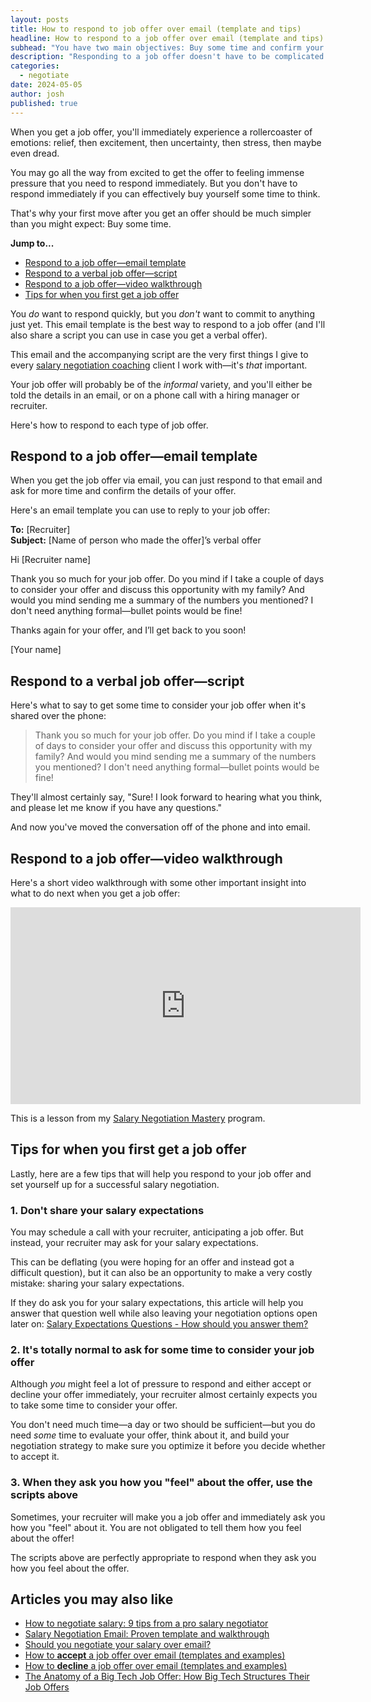 ```yaml
---
layout: posts
title: How to respond to job offer over email (template and tips)
headline: How to respond to a job offer over email (template and tips)
subhead: "You have two main objectives: Buy some time and confirm your offer details"
description: "Responding to a job offer doesn't have to be complicated. With this template, you can respond immediately and give yourself time to consider the offer."
categories:
  - negotiate
date: 2024-05-05
author: josh
published: true
---
```

When you get a job offer, you'll immediately experience a rollercoaster of emotions: relief, then excitement, then uncertainty, then stress, then maybe even dread.

You may go all the way from excited to get the offer to feeling immense pressure that you need to respond immediately. But you don't have to respond immediately if you can effectively buy yourself some time to think.

That's why your first move after you get an offer should be much simpler than you might expect: Buy some time.

**Jump to...**

<ul class="arrows">
  <li><i class="fas fa-arrow-circle-right"></i><a href="#respond-email-template">Respond to a job offer—email template</a></li>
	<li><i class="fas fa-arrow-circle-right"></i><a href="#respond-email-script">Respond to a verbal job offer—script</a></li>
	<li><i class="fas fa-arrow-circle-right"></i><a href="#respond-video">Respond to a job offer—video walkthrough</a></li>
	<li><i class="fas fa-arrow-circle-right"></i><a href="#respond-tips">Tips for when you first get a job offer</a></li>
</ul>

You _do_ want to respond quickly, but you _don't_ want to commit to anything just yet. This email template is the best way to respond to a job offer (and I'll also share a script you can use in case you get a verbal offer).

This email and the accompanying script are the very first things I give to every [salary negotiation coaching](/coach/) client I work with—it's _that_ important.

Your job offer will probably be of the *informal* variety, and you'll either be told the details in an email, or on a phone call with a hiring manager or recruiter.

Here's how to respond to each type of job offer.

## <a name="respond-email-template"></a>Respond to a job offer—email template

When you get the job offer via email, you can just respond to that email and ask for more time and confirm the details of your offer.

Here's an email template you can use to reply to your job offer:

<div class="email-block">
  <div class="masthead">
    <p><i class="fas fa-circle"></i><i class="fas fa-circle"></i><i class="fas fa-circle"></i></p>
  </div>
  <div class="email-header">
    <p><strong>To:</strong> [Recruiter]<br>
			<strong>Subject:</strong> [Name of person who made the offer]’s verbal offer</p>
  </div>
  <div class="email-copy">
		<p>Hi [Recruiter name]</p>
		<p>Thank you so much for your job offer. Do you mind if I take a couple of days to consider your offer and discuss this opportunity with my family? And would you mind sending me a summary of the numbers you mentioned? I don't need anything formal—bullet points would be fine!</p>
		<p>Thanks again for your offer, and I’ll get back to you soon!</p>
		<p>[Your name]</p>
  </div>
</div>

## <a name="respond-email-script"></a>Respond to a verbal job offer—script

Here's what to say to get some time to consider your job offer when it's shared over the phone:

> Thank you so much for your job offer. Do you mind if I take a couple of days to consider your offer and discuss this opportunity with my family? And would you mind sending me a summary of the numbers you mentioned? I don't need anything formal—bullet points would be fine!

They'll almost certainly say, "Sure! I look forward to hearing what you think, and please let me know if you have any questions."

And now you've moved the conversation off of the phone and into email.

## <a name="respond-video"></a>Respond to a job offer—video walkthrough

Here's a short video walkthrough with some other important insight into what to do next when you get a job offer:

<iframe width="560" height="315" src="https://www.youtube.com/embed/TGOCHbX6xTg?si=pLEUZPYf8AFwXgWl" title="Do this FIRST when you get your job offer - How to respond to a job offer and buy some time" frameborder="0" allow="accelerometer; autoplay; clipboard-write; encrypted-media; gyroscope; picture-in-picture" allowfullscreen></iframe>

This is a lesson from my [Salary Negotiation Mastery](/salary-negotiation-mastery/) program.

## <a name="respond-tips"></a>Tips for when you first get a job offer

Lastly, here are a few tips that will help you respond to your job offer and set yourself up for a successful salary negotiation.

### 1. Don't share your salary expectations

You may schedule a call with your recruiter, anticipating a job offer. But instead, your recruiter may ask for your salary expectations.

This can be deflating (you were hoping for an offer and instead got a difficult question), but it can also be an opportunity to make a very costly mistake: sharing your salary expectations.

If they do ask you for your salary expectations, this article will help you answer that question well while also leaving your negotiation options open later on: [Salary Expectations Questions - How should you answer them?](https://fearlesssalarynegotiation.com/salary-expectations-interview-question/)

### 2. It's totally normal to ask for some time to consider your job offer

Although _you_ might feel a lot of pressure to respond and either accept or decline your offer immediately, your recruiter almost certainly expects you to take some time to consider your offer.

You don't need much time—a day or two should be sufficient—but you do need _some_ time to evaluate your offer, think about it, and build your negotiation strategy to make sure you optimize it before you decide whether to accept it.

### 3. When they ask you how you "feel" about the offer, use the scripts above

Sometimes, your recruiter will make you a job offer and immediately ask you how you "feel" about it. You are not obligated to tell them how you feel about the offer!

The scripts above are perfectly appropriate to respond when they ask you how you feel about the offer.

## Articles you may also like

- [How to negotiate salary: 9 tips from a pro salary negotiator](/salary-negotiation-guide/)
- [Salary Negotiation Email: Proven template and walkthrough](/salary-negotiation-email-sample/)
- [Should you negotiate your salary over email?](/should-you-negotiate-salary-over-email/)
- [How to **accept** a job offer over email (templates and examples)](/accept-job-offer-email/)
- [How to **decline** a job offer over email (templates and examples)](/decline-job-offer-email/)
- [The Anatomy of a Big Tech Job Offer: How Big Tech Structures Their Job Offers](/big-tech-job-offer-overview/)